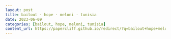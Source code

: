 ```yaml
---
layout: post
title: bailout · hope · meloni · tunisia
date: 2023-06-09
categories: [bailout, hope, meloni, tunisia]
content_url: https://papercliff.github.io/redirect/?q=bailout+hope+meloni+tunisia&tbs=cdr:1,cd_min:6/8/2023,cd_max:6/10/2023
---
```

